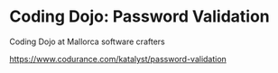 # Coding Dojo: Password Validation

Coding Dojo at Mallorca software crafters

https://www.codurance.com/katalyst/password-validation

